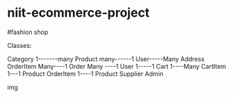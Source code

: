 # niit-ecommerce-project
#fashion shop

Classes:

Category 1-------many Product many------1 User-----Many Address
OrderItem Many----1 Order Many ----1 User 1-----1 Cart 1----Many CartItem 1---1 Product
OrderItem 1----1 Product
Supplier
Admin

img